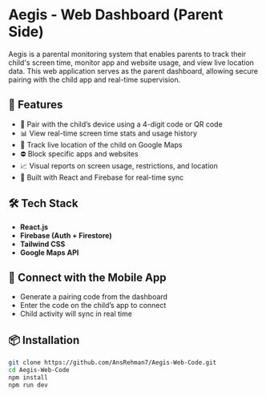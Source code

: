# Aegis - Web Dashboard (Parent Side)

Aegis is a parental monitoring system that enables parents to track their child's screen time, monitor app and website usage, and view live location data. This web application serves as the parent dashboard, allowing secure pairing with the child app and real-time supervision.

## 🚀 Features

- 📱 Pair with the child’s device using a 4-digit code or QR code
- 📊 View real-time screen time stats and usage history
- 📍 Track live location of the child on Google Maps
- ⛔ Block specific apps and websites
- 📈 Visual reports on screen usage, restrictions, and location
- 🔐 Built with React and Firebase for real-time sync

## 🛠️ Tech Stack

- **React.js**
- **Firebase (Auth + Firestore)**
- **Tailwind CSS**
- **Google Maps API**

## 🔗 Connect with the Mobile App

- Generate a pairing code from the dashboard
- Enter the code on the child’s app to connect
- Child activity will sync in real time

## 📦 Installation

```bash
git clone https://github.com/AnsRehman7/Aegis-Web-Code.git
cd Aegis-Web-Code
npm install
npm run dev
